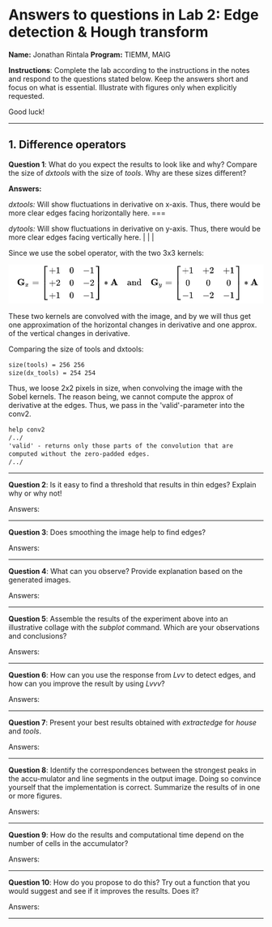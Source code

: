 # Answers to questions in Lab 2: Edge detection & Hough transform

**Name:** Jonathan Rintala                                                       					**Program:** TIEMM, MAIG



**Instructions**: Complete the lab according to the instructions in the notes and respond to the questions stated below. Keep the answers short and focus on what is essential. Illustrate with figures only when explicitly requested.

Good luck!

---



## 1. Difference operators

**Question 1**: What do you expect the results to look like and why? Compare the size of *dxtools* with the size of *tools*. Why are these sizes different? 

**Answers:**

*dxtools:* Will show fluctuations in derivative on x-axis. Thus, there would be more clear edges facing horizontally here. ===

*dytools:* Will show fluctuations in derivative on y-axis. Thus, there would be more clear edges facing vertically here. | | |

Since we use the sobel operator, with the two 3x3 kernels:

![sobel_operator](img/sobel_operator.png)

These two kernels are convolved with the image, and by we will thus get one approximation of the horizontal changes in derivative and one approx. of the vertical changes in derivative.

Comparing the size of tools and dxtools:

```{matlab}
size(tools) = 256 256
size(dx_tools) = 254 254
```

Thus, we loose 2x2 pixels in size, when convolving the image with the Sobel kernels. The reason being, we cannot compute the approx of derivative at the edges. Thus, we pass in the 'valid'-parameter into the conv2.

```{matlab}
help conv2
/../
'valid' - returns only those parts of the convolution that are computed without the zero-padded edges. 
/../
```



---

**Question 2**: Is it easy to find a threshold that results in thin edges? Explain why or why not! 

 

Answers:

 

___________________________________________________________________________

 

**Question 3**: Does smoothing the image help to find edges? 

 

Answers:

 

___________________________________________________________________________

 

**Question 4**: What can you observe? Provide explanation based on the generated images. 

 

Answers:

 

___________________________________________________________________________

 

**Question 5**: Assemble the results of the experiment above into an illustrative collage with the *subplot* command. Which are your observations and conclusions? 

 

Answers:

 

___________________________________________________________________________

 

**Question 6**: How can you use the response from *Lvv* to detect edges, and how can you improve the result by using *Lvvv*? 

 

Answers:

 

___________________________________________________________________________

 

**Question 7**: Present your best results obtained with *extractedge* for *house* and *tools*. 

 

Answers:

 

___________________________________________________________________________

 

**Question 8**: Identify the correspondences between the strongest peaks in the accu-mulator and line segments in the output image. Doing so convince yourself that the implementation is correct. Summarize the results of in one or more figures. 

 

Answers:

 

___________________________________________________________________________

 

**Question 9**: How do the results and computational time depend on the number of cells in the accumulator? 

 

Answers:

 

___________________________________________________________________________

 

**Question 10**: How do you propose to do this? Try out a function that you would suggest and see if it improves the results. Does it?

 

Answers:

 

___________________________________________________________________________

 

 

 

 